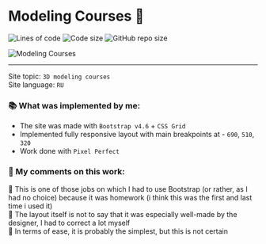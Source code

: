 # Modeling Courses 🏯

![Lines of code](https://img.shields.io/tokei/lines/github/sineylo/Modeling-Courses?style=for-the-badge) ![Code size](https://img.shields.io/github/languages/code-size/SineYlo/Modeling-Courses?style=for-the-badge) ![GitHub repo size](https://img.shields.io/github/repo-size/SineYlo/Modeling-Courses?style=for-the-badge)

![Modeling Courses](https://i.ibb.co/SnBkYHQ/Ashampoo-Snap-26-2021-20h58m18s-002-3-D-Microsoft-Edge.jpg)

***

Site topic: `3D modeling courses`  
Site language: `RU`

### 📚 What was implemented by me:

- The site was made with `Bootstrap v4.6` + `CSS Grid`
- Implemented fully responsive layout with main breakpoints at - `690`, `510`, `320`
- Work done with `Pixel Perfect`

### 🐍 My comments on this work:

🔸 This is one of those jobs on which I had to use Bootstrap (or rather, as I had no choice) because it was homework (i think this was the first and last time i used it)  
🔸 The layout itself is not to say that it was especially well-made by the designer, I had to correct a lot myself  
🔸 In terms of ease, it is probably the simplest, but this is not certain
